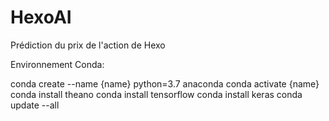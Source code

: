 # HexoAI
Prédiction du prix de l'action de Hexo

Environnement Conda: 

conda create --name {name} python=3.7 anaconda
conda activate {name}
conda install theano
conda install tensorflow
conda install keras
conda update --all


